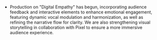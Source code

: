 - Production on "Digital Empathy" has begun, incorporating audience feedback and interactive elements to enhance emotional engagement, featuring dynamic vocal modulation and harmonization, as well as refining the narrative flow for clarity. We are also strengthening visual storytelling in collaboration with Pixel to ensure a more immersive audience experience.